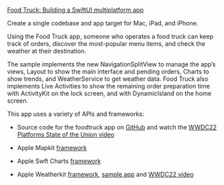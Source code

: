 [Food Truck: Building a SwiftUI multiplatform app](https://developer.apple.com/documentation/swiftui/food_truck_building_a_swiftui_multiplatform_app)

Create a single codebase and app target for Mac, iPad, and iPhone.

Using the Food Truck app, someone who operates a food truck can keep track of orders, discover the most-popular menu items, and check the weather at their destination. 

The sample implements the new NavigationSplitView to manage the app’s views, Layout to show the main interface and pending orders, Charts to show trends, and WeatherService to get weather data. Food Truck also implements Live Activities to show the remaining order preparation time with ActivityKit on the lock screen, and with DynamicIsland on the home screen.

This app uses a variety of APIs and frameworks:

* Source code for the foodtruck app on [GitHub](https://github.com/apple/sample-food-truck) and watch the [WWDC22 Platforms State of the Union video](https://developer.apple.com/videos/play/wwdc2022/102/)

* Apple Mapkit [framework](https://developer.apple.com/documentation/mapkit)

* Apple Swft Charts [framework](https://developer.apple.com/documentation/charts)
  
* Apple Weatherkit [framework](https://developer.apple.com/documentation/WeatherKit), [sample app](https://developer.apple.com/documentation/weatherkit/fetching_weather_forecasts_with_weatherkit) and [WWDC22 video](https://developer.apple.com/wwdc22/10003/)

